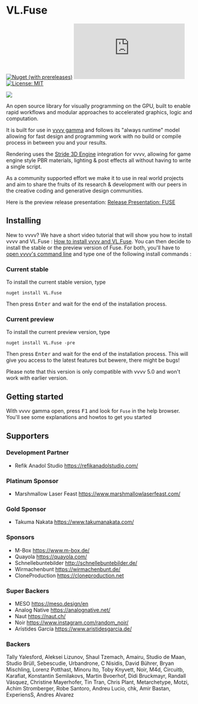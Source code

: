 # VL.Fuse

[![Nuget (with prereleases)](https://img.shields.io/nuget/vpre/VL.Fuse?logo=nuget&style=flat-square)](https://www.nuget.org/packages/VL.Fuse/) [![Matrix](https://img.shields.io/matrix/VL.Fuse:matrix.org?label=chat%20on%20element&logo=element&style=flat-square)](https://app.element.io/#/room/#VL.Fuse:matrix.org) [![License: MIT](https://img.shields.io/badge/License-MIT-blue.svg?style=flat-square)](https://opensource.org/licenses/MIT)

![](/documentation/fuse_banner.png)

An open source library for visually programming on the GPU, built to enable rapid workflows and modular approaches to accelerated graphics, logic and computation. 

It is built for use in [vvvv gamma](https://visualprogramming.net/) and follows its "always runtime" model allowing for fast design and programming work with no build or compile process in between you and your results.

Rendering uses the [Stride 3D Engine](https://stride3d.net/) integration for vvvv, allowing for game engine style PBR materials, lighting & post effects all without having to write a single script.

As a community supported effort we make it to use in real world projects and aim to share the fruits of its research & development with our peers in the creative coding and generative design communities.

Here is the preview release presentation: [Release Presentation: FUSE](https://youtu.be/4xDShgbKTsQ?t=920)

## Installing

New to vvvv? We have a short video tutorial that will show you how to install vvvv and VL.Fuse : [How to install vvvv and VL.Fuse](https://youtu.be/25sk7_NaEgM). You can then decide to install the stable or the preview version of Fuse. For both, you'll have to [open vvvv's command line](https://thegraybook.vvvv.org/reference/hde/managing-nugets.html) and type one of the following install commands :

### Current stable

To install the current stable version, type

```
nuget install VL.Fuse
```

Then press <kbd>Enter</kbd> and wait for the end of the installation process. 

### Current preview

To install the current preview version, type

```
nuget install VL.Fuse -pre
```

Then press <kbd>Enter</kbd> and wait for the end of the installation process. This will give you access to the latest features but bewere, there might be bugs!

Please note that this version is only compatible with vvvv 5.0 and won't work with earlier version.

## Getting started

With vvvv gamma open, press <kbd>F1</kbd> and look for `Fuse` in the help browser. You'll see some explanations and howtos to get you started

## Supporters
### Development Partner
* Refik Anadol Studio     https://refikanadolstudio.com/
### Platinum Sponsor    
* Marshmallow Laser Feast https://www.marshmallowlaserfeast.com/
### Gold Sponsor
* Takuma Nakata     	    https://www.takumanakata.com/
### Sponsors
* M-Box             	    https://www.m-box.de/
* Quayola         		    https://quayola.com/
* Schnellebuntebilder     http://schnellebuntebilder.de/
* Wirmachenbunt     	    https://wirmachenbunt.de/
* CloneProduction			    https://cloneproduction.net
### Super Backers
* MESO             		    https://meso.design/en
* Analog Native           https://analognative.net/
* Naut             		    https://naut.ch/
* Noir                    https://www.instagram.com/random_noir/
* Arístides García        https://www.aristidesgarcia.de/

### Backers
Tally Yalesford, Aleksei Lizunov, Shaul Tzemach, Amairu, Studio de Maan, Studio Brüll, Sebescudie, Urbandrone, C Nisidis, David Bührer, Bryan Mischling, Lorenz Potthast, Minoru Ito, Toby Knyvett, Noir, M4d, Circuitb, Karafiat, Konstantin Semilakovs, Martin Bvoerhof, Didi Bruckmayr, Randall Vásquez, Christine Mayerhofer, Tin Tran, Chris Plant, Metarchetype, Motzi, Achim Stromberger, Robe Santoro, Andreu Lucio, chk, Amir Bastan, ExperiensS, Andres Alvarez


